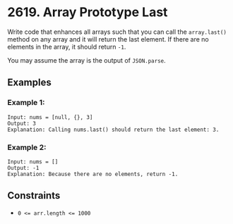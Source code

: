# 2619. Array Prototype Last

Write code that enhances all arrays such that you can call the `array.last()` method on any array and it will return the last element. If there are no elements in the array, it should return `-1`.

You may assume the array is the output of `JSON.parse`.

## Examples

### Example 1:

```
Input: nums = [null, {}, 3]
Output: 3
Explanation: Calling nums.last() should return the last element: 3.
```

### Example 2:

```
Input: nums = []
Output: -1
Explanation: Because there are no elements, return -1.
```

## Constraints
- `0 <= arr.length <= 1000`
